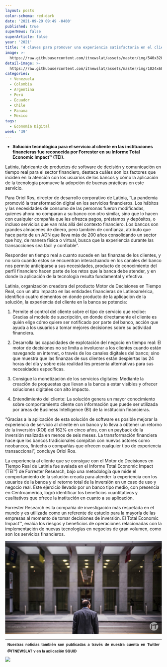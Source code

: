 ```yaml
---
layout: posts
color-schema: red-dark
date: '2021-09-29 09:49 -0400'
published: true
superNews: false
superArticle: false
year: '2021'
title: '4 claves para promover una experiencia satisfactoria en el cliente bancario '
image: >-
  https://raw.githubusercontent.com/itnewslat/assets/master/img/540x320/Sistema-Bancario-p.jpg
detail-image: >-
  https://raw.githubusercontent.com/itnewslat/assets/master/img/1024x680/Sistema-Bancario-g.jpg
categories:
  - Venezuela
  - Colombia
  - Argentina
  - Perú
  - Ecuador
  - Chile
  - Panama
  - Mexico
tags:
  - Economía Digital
week: '39'
---
```

- **Solución tecnológica para el servicio al cliente en las instituciones financieras fue reconocida por Forrester en su Informe Total Economic Impact™ (TEI).**

Latinia, fabricante de productos de software de decisión y comunicación en tiempo real para el sector financiero, destaca cuáles son los factores que inciden en la atención con los usuarios de los bancos y cómo la aplicación de la tecnología promueve la adopción de buenas prácticas en este servicio.
 
Para Oriol Ros, director de desarrollo corporativo de Latinia, “La pandemia promovió la transformación digital en los servicios financieros. Los hábitos y las necesidades de consumo de las personas fueron modificadas, quienes ahora no comparan a su banco con otro similar, sino que lo hacen con cualquier compañía que les ofrezca pagos, préstamos y depósitos, o incluso servicios que van más allá del contexto financiero. Los bancos son grandes almacenes de dinero, pero también de confianza, atributo que hace parte de un ADN que lleva más de 200 años consolidando un sector que hoy, de manera física o virtual, busca que la experiencia durante las transacciones sea fácil y confiable”. 
 
Responder en tiempo real a cuanto sucede en las finanzas de los clientes, y no solo cuando estos se encuentran interactuando en los canales del banco nos permite anticiparse a sus necesidades, producto de conocimiento del perfil financiero hacen parte de los retos que la banca debe atender, y en donde la aplicación de la tecnología resulta fundamental y efectiva.  
 
Latinia, organización creadora del producto Motor de Decisiones en Tiempo Real, con un alto impacto en las entidades financieras de Latinoamérica, identificó cuatro elementos en donde producto de la aplicación de la solución, la experiencia del cliente en la banca se potencia: 
 
1.	Permite el control del cliente sobre el tipo de servicio que recibe: Gracias al modelo de suscripción, en donde directamente el cliente es quién elige cómo quiere ser notificado por parte del banco, acción que ayuda a los usuarios a tomar mejores decisiones sobre su actividad financiera.
 
2.	Desarrolla las capacidades de explotación del negocio en tiempo real: El motor de decisiones no se limita a involucrar a los clientes cuando están navegando en internet, o través de los canales digitales del banco; sino que muestra que las finanzas de sus clientes están despiertas las 24 horas del día y sobre esta realidad les presenta alternativas para sus necesidades específicas.
  
3.	Consigue la monetización de los servicios digitales: Mediante la creación de propuestas que llevan a la banca a estar visibles y ofrecer soluciones digitales con alto impacto.     

4.	Entendimiento del cliente: La solución genera un mayor conocimiento sobre comportamiento cliente con información que puede ser utilizada por áreas de Business Intelligence (BI) de la institución financieras.
    
“Gracias a la aplicación de esta solución de software es posible mejorar la experiencia de servicio al cliente en un banco y lo lleva a obtener un retorno de la inversión (ROI) del 162% en cinco años, con un payback de la inversión realizada en menos de seis meses. La transformación financiera hace que los bancos tradicionales compitan con nuevos actores como neobancos, fintechs o compañías que ofrecen cualquier tipo de experiencia transaccional”, concluye Oriol Ros.   

La experiencia al cliente que se consigue con el Motor de Decisiones en Tiempo Real de Latinia fue avalada en el Informe Total Economic Impact (TEI™) de Forrester Research, bajo una metodología que mide el comportamiento de la solución creada para atender la experiencia con los usuarios de la banca y el retorno total de la inversión en un caso de uso y negocio real. Este ejercicio llevado por un banco tipo medio, con presencia en Centroamérica, logró identificar los beneficios cuantitativos y cualitativos que ofrece la institución en cuanto a su aplicación. 
 
Forrester Research es la compañía de investigación más respetada en el mundo y es utilizada como un referente de estudio para la mayoría de las empresas al momento de tomar decisiones de inversión. El Total Economic Impact™, evalúa los riesgos y beneficios de operaciones relacionadas con la implementación de nuevas tecnologías en negocios de gran volumen, como son los servicios financieros.
 
![](https://raw.githubusercontent.com/itnewslat/assets/master/img/540x320/Sistema-Bancario-p.jpg)

<table style="height: 42px;" width="569">
<tbody>
<tr>
<td style="text-align: justify;"><sub><strong>Nuestras noticias también son publicadas a través de nuestra cuenta en Twitter <a href="https://twitter.com/itnewslat?lang=es">@ITNEWSLAT</a> y en la aplicación <a href="https://squidapp.co/en/">SQUID</a></strong></sub></td>
</tr>
</tbody>
</table>

<img src="https://tracker.metricool.com/c3po.jpg?hash=56f88a41e39ab42c063cc51676587a04"/>
